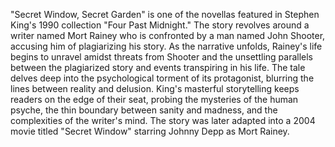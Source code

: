 
"Secret Window, Secret Garden" is one of the novellas featured in Stephen King's 1990 collection "Four Past Midnight." The story revolves around a writer named Mort Rainey who is confronted by a man named John Shooter, accusing him of plagiarizing his story. As the narrative unfolds, Rainey's life begins to unravel amidst threats from Shooter and the unsettling parallels between the plagiarized story and events transpiring in his life. The tale delves deep into the psychological torment of its protagonist, blurring the lines between reality and delusion. King's masterful storytelling keeps readers on the edge of their seat, probing the mysteries of the human psyche, the thin boundary between sanity and madness, and the complexities of the writer's mind. The story was later adapted into a 2004 movie titled "Secret Window" starring Johnny Depp as Mort Rainey.
